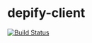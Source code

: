 depify-client
=============

[![Build Status](https://travis-ci.org/depify/depify-client.svg)](https://travis-ci.org/depify/depify-client)



